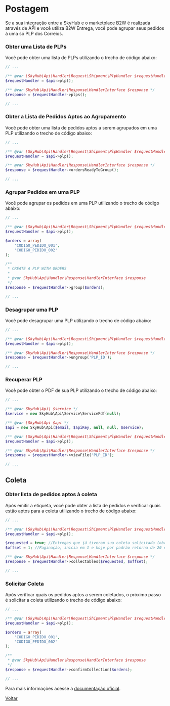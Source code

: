 # Postagem

Se a sua integração entre a SkyHub e o marketplace B2W é realizada através de API e você utiliza B2W Entrega, você pode agrupar seus pedidos à uma só PLP dos Correios.


### Obter uma Lista de PLPs

Você pode obter uma lista de PLPs utilizando o trecho de código abaixo:

```php
// ...

/** @var \SkyHub\Api\Handler\Request\Shipment\PlpHandler $requestHandler */
$requestHandler = $api->plp();

/** @var SkyHub\Api\Handler\Response\HandlerInterface $response */
$response = $requestHandler->plps();

// ...
```


### Obter a Lista de Pedidos Aptos ao Agrupamento

Você pode obter uma lista de pedidos aptos a serem agrupados em uma PLP utilizando o trecho de código abaixo:

```php
// ...

/** @var \SkyHub\Api\Handler\Request\Shipment\PlpHandler $requestHandler */
$requestHandler = $api->plp();

/** @var SkyHub\Api\Handler\Response\HandlerInterface $response */
$response = $requestHandler->ordersReadyToGroup();

// ...
```


### Agrupar Pedidos em uma PLP

Você pode agrupar os pedidos em uma PLP utilizando o trecho de código abaixo:

```php
// ...

/** @var \SkyHub\Api\Handler\Request\Shipment\PlpHandler $requestHandler */
$requestHandler = $api->plp();

$orders = array(
    'CODIGO_PEDIDO_001',
    'CODIGO_PEDIDO_002'
);

/**
 * CREATE A PLP WITH ORDERS
 *
 * @var SkyHub\Api\Handler\Response\HandlerInterface $response
 */
$response = $requestHandler->group($orders);

// ...
```


### Desagrupar uma PLP

Você pode desagrupar uma PLP utilizando o trecho de código abaixo:

```php
// ...

/** @var \SkyHub\Api\Handler\Request\Shipment\PlpHandler $requestHandler */
$requestHandler = $api->plp();

/** @var SkyHub\Api\Handler\Response\HandlerInterface $response */
$response = $requestHandler->ungroup('PLP_ID');

// ...
```


### Recuperar PLP 

Você pode obter o PDF de sua PLP utilizando o trecho de código abaixo:

```php
// ...

/** @var SkyHub\Api\ $service */
$service = new SkyHub\Api\Service\ServicePdf(null);

/** @var \SkyHub\Api $api */
$api = new SkyHub\Api($email, $apiKey, null, null, $service);

/** @var \SkyHub\Api\Handler\Request\Shipment\PlpHandler $requestHandler */
$requestHandler = $api->plp();

/** @var SkyHub\Api\Handler\Response\HandlerInterface $response */
$response = $requestHandler->viewFile('PLP_ID');

// ...
```


## Coleta

### Obter lista de pedidos aptos à coleta

Após emitir a etiqueta, você pode obter a lista de pedidos e verificar quais estão aptos para a coleta utilizando o trecho de código abaixo:

```php
// ...

/** @var \SkyHub\Api\Handler\Request\Shipment\PlpHandler $requestHandler */
$requestHandler = $api->plp();

$requested = true; //Entregas que já tiveram sua coleta solicitada (obrigatório)
$offset = 1; //Paginação, inicia em 1 e hoje por padrão retorna de 20 em 20 registros. (opcional)

/** @var SkyHub\Api\Handler\Response\HandlerInterface $response */
$response = $requestHandler->collectables($requested, $offset);

// ...
```


### Solicitar Coleta

Após verificar quais os pedidos aptos a serem coletados, o próximo passo é solicitar a coleta utilizando o trecho de código abaixo:

```php
// ...

/** @var \SkyHub\Api\Handler\Request\Shipment\PlpHandler $requestHandler */
$requestHandler = $api->plp();

$orders = array(
    'CODIGO_PEDIDO_001',
    'CODIGO_PEDIDO_002'
);

/**
 * @var SkyHub\Api\Handler\Response\HandlerInterface $response
 */
$response = $requestHandler->confirmCollection($orders);

// ...
```

Para mais informações acesse a [documentação oficial](https://skyhub.gelato.io/docs/versions/1.0/resources/postagem-plp).

[Voltar](../../../../README.md)

